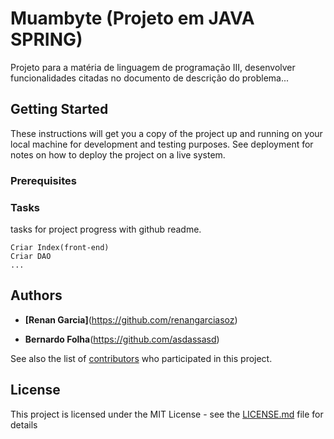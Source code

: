 # Muambyte (Projeto em JAVA SPRING)

Projeto para a matéria de linguagem de programação III, desenvolver funcionalidades citadas no documento de descrição do problema...

## Getting Started

These instructions will get you a copy of the project up and running on your local machine for development and testing purposes. See deployment for notes on how to deploy the project on a live system.

### Prerequisites

### Tasks

tasks for project progress with github readme.

```
Criar Index(front-end)
Criar DAO
...
```

## Authors

* **[Renan Garcia]**(https://github.com/renangarciasoz)

* **Bernardo Folha**(https://github.com/asdassasd)

See also the list of [contributors](https://github.com/your/project/contributors) who participated in this project.

## License

This project is licensed under the MIT License - see the [LICENSE.md](LICENSE.md) file for details